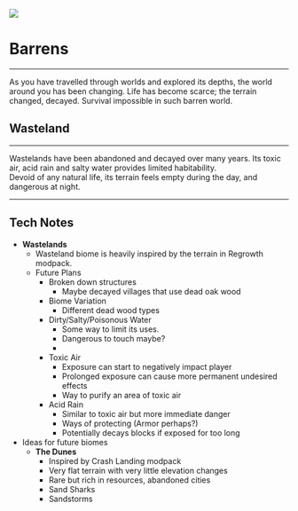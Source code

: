 ![](https://i.imgur.com/yZO1rgQ.png)

# Barrens

---
As you have travelled through worlds and explored its depths, the world around you has been changing.
Life has become scarce; the terrain changed, decayed. Survival impossible in such barren world.

## Wasteland

---

Wastelands have been abandoned and decayed over many years.
Its toxic air, acid rain and salty water provides limited habitability.  
Devoid of any natural life, its terrain feels empty during the day, and dangerous at night.

---

## Tech Notes


- **Wastelands**
  - Wasteland biome is heavily inspired by the terrain in Regrowth modpack.
  - Future Plans
    - Broken down structures
      - Maybe decayed villages that use dead oak wood
    - Biome Variation
      - Different dead wood types
    - Dirty/Salty/Poisonous Water
      - Some way to limit its uses.
      - Dangerous to touch maybe?
      - 
    - Toxic Air
      - Exposure can start to negatively impact player
      - Prolonged exposure can cause more permanent undesired effects
      - Way to purify an area of toxic air
    - Acid Rain
      - Similar to toxic air but more immediate danger
      - Ways of protecting (Armor perhaps?)
      - Potentially decays blocks if exposed for too long
- Ideas for future biomes
  - **The Dunes**
    - Inspired by Crash Landing modpack
    - Very flat terrain with very little elevation changes
    - Rare but rich in resources, abandoned cities
    - Sand Sharks
    - Sandstorms